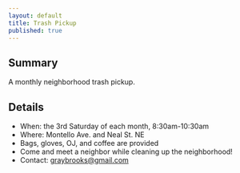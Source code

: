 ```yaml
---
layout: default
title: Trash Pickup
published: true
---
```



## Summary

A monthly neighborhood trash pickup.  

## Details 

* When: the 3rd Saturday of each month, 8:30am-10:30am
* Where: Montello Ave. and Neal St. NE
* Bags, gloves, OJ, and coffee are provided 
* Come and meet a neighbor while cleaning up the neighborhood!  
* Contact: graybrooks@gmail.com
